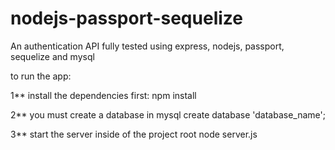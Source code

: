 # nodejs-passport-sequelize
An authentication API fully tested using express, nodejs, passport, sequelize and mysql

to run the app:


1**
install the dependencies first:
  npm install

2**
you must create a database in mysql
  create database 'database_name';
  
3**
start the server inside of the project root
  node server.js




